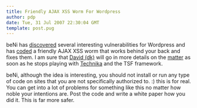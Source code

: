 ```yaml
---
title: Friendly AJAX XSS Worm For Wordpress
author: pdp
date: Tue, 31 Jul 2007 22:30:04 GMT
template: post.pug
---
```


beNi has [discovered](http://mybeni.rootzilla.de/mybeNi/2007/wordpress_zeroday_vulnerability_roundhouse_kick_and_why_i_nearly_wrote_the_first_blog_worm/) several interesting vulnerabilities for Wordpress and has [coded](http://mybeni.rootzilla.de/mybeNi/2007/this_is_the_first_weblog_xss_worm/) a friendly AJAX XSS worm that works behind your back and fixes them. I am sure that [David (dk)](http://www.gnucitizen.org/about/dk) will go in more details on the [matter](http://blogsecurity.net) as soon as he stops playing with [Technika](/blog/technika) and the TSF framework.

beNi, although the idea is interesting, you should not install or run any type of code on sites that you are not specifically authorized to. :) this is for real. You can get into a lot of problems for something like this no matter how noble your intentions are. Post the code and write a white paper how you did it. This is far more safer.
